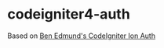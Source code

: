 # codeigniter4-auth
Based on [Ben Edmund's CodeIgniter Ion Auth](https://github.com/benedmunds/CodeIgniter-Ion-Auth)
